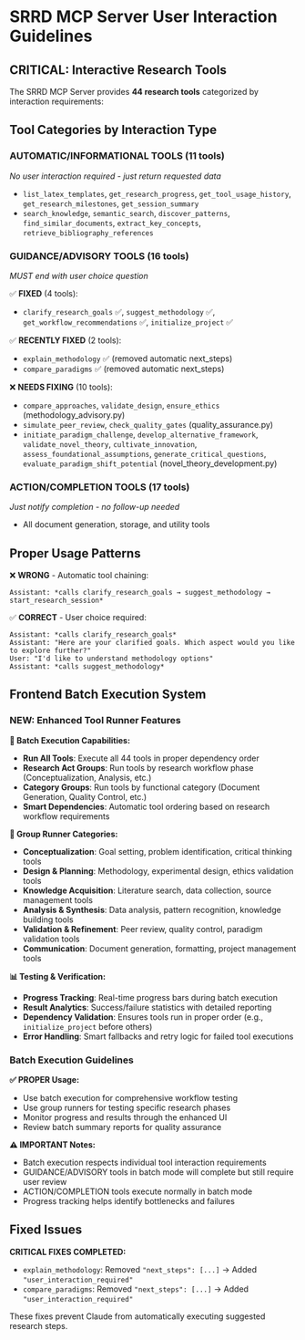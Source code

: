 # SRRD MCP Server User Interaction Guidelines

## CRITICAL: Interactive Research Tools

The SRRD MCP Server provides **44 research tools** categorized by interaction requirements:

## Tool Categories by Interaction Type

### AUTOMATIC/INFORMATIONAL TOOLS (11 tools)
*No user interaction required - just return requested data*

- `list_latex_templates`, `get_research_progress`, `get_tool_usage_history`, `get_research_milestones`, `get_session_summary`
- `search_knowledge`, `semantic_search`, `discover_patterns`, `find_similar_documents`, `extract_key_concepts`, `retrieve_bibliography_references`

### GUIDANCE/ADVISORY TOOLS (16 tools) 
*MUST end with user choice question*

✅ **FIXED** (4 tools):
- `clarify_research_goals` ✅, `suggest_methodology` ✅, `get_workflow_recommendations` ✅, `initialize_project` ✅

✅ **RECENTLY FIXED** (2 tools):
- `explain_methodology` ✅ (removed automatic next_steps)
- `compare_paradigms` ✅ (removed automatic next_steps)

❌ **NEEDS FIXING** (10 tools):
- `compare_approaches`, `validate_design`, `ensure_ethics` (methodology_advisory.py)
- `simulate_peer_review`, `check_quality_gates` (quality_assurance.py)
- `initiate_paradigm_challenge`, `develop_alternative_framework`, `validate_novel_theory`, `cultivate_innovation`, `assess_foundational_assumptions`, `generate_critical_questions`, `evaluate_paradigm_shift_potential` (novel_theory_development.py)

### ACTION/COMPLETION TOOLS (17 tools)
*Just notify completion - no follow-up needed*

- All document generation, storage, and utility tools

## Proper Usage Patterns

❌ **WRONG** - Automatic tool chaining:
```
Assistant: *calls clarify_research_goals → suggest_methodology → start_research_session*
```

✅ **CORRECT** - User choice required:
```
Assistant: *calls clarify_research_goals*
Assistant: "Here are your clarified goals. Which aspect would you like to explore further?"
User: "I'd like to understand methodology options"
Assistant: *calls suggest_methodology*
```

## Frontend Batch Execution System

### **NEW: Enhanced Tool Runner Features**

**🚀 Batch Execution Capabilities:**
- **Run All Tools**: Execute all 44 tools in proper dependency order
- **Research Act Groups**: Run tools by research workflow phase (Conceptualization, Analysis, etc.)
- **Category Groups**: Run tools by functional category (Document Generation, Quality Control, etc.)
- **Smart Dependencies**: Automatic tool ordering based on research workflow requirements

**🎯 Group Runner Categories:**
- **Conceptualization**: Goal setting, problem identification, critical thinking tools
- **Design & Planning**: Methodology, experimental design, ethics validation tools  
- **Knowledge Acquisition**: Literature search, data collection, source management tools
- **Analysis & Synthesis**: Data analysis, pattern recognition, knowledge building tools
- **Validation & Refinement**: Peer review, quality control, paradigm validation tools
- **Communication**: Document generation, formatting, project management tools

**📊 Testing & Verification:**
- **Progress Tracking**: Real-time progress bars during batch execution
- **Result Analytics**: Success/failure statistics with detailed reporting
- **Dependency Validation**: Ensures tools run in proper order (e.g., `initialize_project` before others)
- **Error Handling**: Smart fallbacks and retry logic for failed tool executions

### **Batch Execution Guidelines**

**✅ PROPER Usage:**
- Use batch execution for comprehensive workflow testing
- Use group runners for testing specific research phases
- Monitor progress and results through the enhanced UI
- Review batch summary reports for quality assurance

**⚠️ IMPORTANT Notes:**
- Batch execution respects individual tool interaction requirements
- GUIDANCE/ADVISORY tools in batch mode will complete but still require user review
- ACTION/COMPLETION tools execute normally in batch mode
- Progress tracking helps identify bottlenecks and failures

## Fixed Issues

**CRITICAL FIXES COMPLETED:**
- `explain_methodology`: Removed `"next_steps": [...]` → Added `"user_interaction_required"`
- `compare_paradigms`: Removed `"next_steps": [...]` → Added `"user_interaction_required"`

These fixes prevent Claude from automatically executing suggested research steps.
